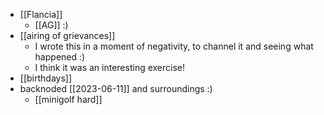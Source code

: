 - [[Flancia]]
  - [[AG]] :)
- [[airing of grievances]]
  - I wrote this in a moment of negativity, to channel it and seeing what happened :)
  - I think it was an interesting exercise!
- [[birthdays]]
- backnoded [[2023-06-11]] and surroundings :)
  - [[minigolf hard]]
